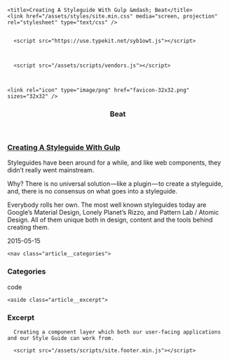 


<!doctype html>
<html lang="en" class="creating-a-styleguide-with-gulp template-article">
  <head>
    <meta charset="utf-8" />
<meta name="viewport" content="width=device-width, initial-scale=1, maximum-scale=1">
<meta name="author" content="Csongor Bartus">

<meta property="og:title" content="Beat">
<meta property="og:url" content="/">


    <title>Creating A Styleguide With Gulp &mdash; Beat</title>
    <link href="/assets/styles/site.min.css" media="screen, projection" rel="stylesheet" type="text/css" />
    
    
      <script src="https://use.typekit.net/syb1owt.js"></script>
    
  
    
      <script src="/assets/scripts/vendors.js"></script>
    
  

    <link rel="icon" type="image/png" href="favicon-32x32.png" sizes="32x32" />
<link rel="icon" type="image/png" href="favicon-16x16.png" sizes="16x16" />

  </head>

  <body>




<header class="header">
  <h3 class="header__title">Beat</h3>
</header>


<section class="article">
  
  

  


<h3 class="article__title">
  
    
  
    
  

  


  


  

  

  <a class="link " href="/creating-a-styleguide-with-gulp" title="Creating A Styleguide With Gulp">Creating A Styleguide With Gulp</a>
  
</h3>


  <div class='article__content'>
    
    

<p>
  Styleguides have been around for a while, and like web components, they didn’t really went mainstream.
</p>

<p>
  Why? There is no universal solution &mdash;like a plugin &mdash; to create a styleguide, and, there is no consensus on what goes into a styleguide.
</p>

<p>
  Everybody rolls her own.
  The most well known styleguides today are Google’s Material Design, Lonely Planet’s Rizzo, and Pattern Lab / Atomic Design.
  All of them unique both in design, content and the tools behind creating them.
</p>

    
  </div>

  <div class="article-meta">
    <time class="article__date">2015-05-15</time>

    <nav class="article__categories">
  <h3 class="title">Categories</h3>

  code
</nav>

    <aside class="article__excerpt">
  <h3 class="title">Excerpt</h3>

  <div class="excerpt">
    
      Creating a component layer which both our user-facing applications and our Style Guide can work from.
    
  </div>
</aside>

  </div>
</section>





    
      <script src="/assets/scripts/site.footer.min.js"></script>
    
  

</body>
</html>

